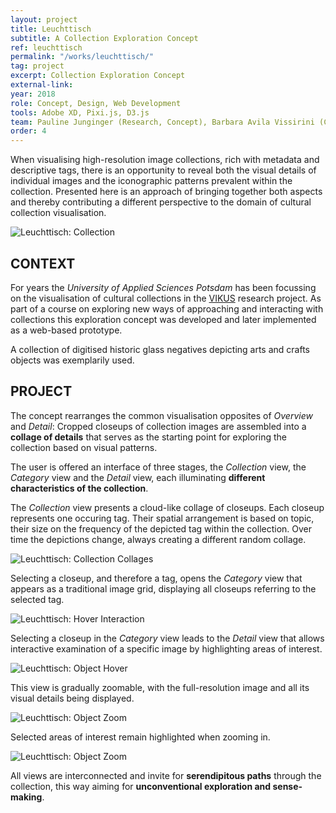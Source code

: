 ```yaml
---
layout: project
title: Leuchttisch
subtitle: A Collection Exploration Concept
ref: leuchttisch
permalink: "/works/leuchttisch/"
tag: project
excerpt: Collection Exploration Concept
external-link: 
year: 2018
role: Concept, Design, Web Development
tools: Adobe XD, Pixi.js, D3.js
team: Pauline Junginger (Research, Concept), Barbara Avila Vissirini (Concept, Design), Anastasia Voloshina (Concept, Design)
order: 4
---
```


When visualising high-resolution image collections, rich with metadata and descriptive tags, there is an opportunity to reveal both the visual details of individual images and the iconographic patterns prevalent within the collection. Presented here is an approach of bringing together both aspects and thereby contributing a different perspective to the domain of cultural collection visualisation.

![Leuchttisch: Collection]({{site.baseurl}}/img/leuchttisch_collection.jpg)

## CONTEXT
For years the _University of Applied Sciences Potsdam_ has been focussing on the visualisation of cultural collections in the [VIKUS](https://uclab.fh-potsdam.de/projects/vikus/) research project. As part of a course on exploring new ways of approaching and interacting with collections this exploration concept was developed and later implemented as a web-based prototype. 

A collection of digitised historic glass negatives depicting arts and crafts objects was exemplarily used.

## PROJECT
The concept rearranges the common visualisation opposites of _Overview_ and _Detail_: Cropped closeups of collection images are assembled into a __collage of details__ that serves as the starting point for exploring the collection based on visual patterns.

The user is offered an interface of three stages, the _Collection_ view, the _Category_ view and the _Detail_ view, each illuminating __different characteristics of the collection__.

The _Collection_ view presents a cloud-like collage of closeups. Each closeup represents one occuring tag. Their spatial arrangement is based on topic, their size on the frequency of the depicted tag within the collection. Over time the depictions change, always creating a different random collage.

![Leuchttisch: Collection Collages]({{site.baseurl}}/img/leuchttisch_collection_collage.jpg)

Selecting a closeup, and therefore a tag, opens the _Category_ view that appears as a traditional image grid, displaying all closeups referring to the selected tag.

![Leuchttisch: Hover Interaction]({{site.baseurl}}/img/leuchttisch_tag-hover.jpg)

Selecting a closeup in the _Category_ view leads to the _Detail_ view that allows interactive examination of a specific image by highlighting areas of interest.

![Leuchttisch: Object Hover]({{site.baseurl}}/img/leuchttisch_object_animation.gif)

This view is gradually zoomable, with the full-resolution image and all its visual details being displayed.

![Leuchttisch: Object Zoom]({{site.baseurl}}/img/leuchttisch_object-zoom.jpg)

Selected areas of interest remain highlighted when zooming in.

![Leuchttisch: Object Zoom]({{site.baseurl}}/img/leuchttisch_object-zoom-2.jpg)

All views are interconnected and invite for __serendipitous paths__ through the collection, this way aiming for __unconventional exploration and sense-making__.